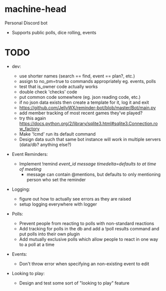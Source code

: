 # machine-head
Personal Discord bot
- Supports public polls, dice rolling, events


# TODO
- dev:
    - use shorter names (search == find, event == plan?, etc.)
    - assign to no_pm=true to commands appropriately eg. events, polls
    - test that is_owner code actually works
    - double check 'checks' code
    - put common code somewhere (eg. json reading code, etc.)
    - if no json data exists then create a template for it, log it and exit
    - https://github.com/JellyWX/reminder-bot/blob/master/Bot/main.py
    - add member tracking of most recent games they've played?
    - try this again https://docs.python.org/2/library/sqlite3.html#sqlite3.Connection.row_factory
    - Make '!cmd' run its default command
    - Design data such that same bot instance will work in multiple servers (data/db? anything else?)
- Event Reminders:
    - Implement !remind *event_id* *message* *timedelta=defaults to at time of meeting*
        - message can contain @mentions, but defaults to only mentioning person who set the reminder
- Logging:
    - figure out how to actually see errors as they are raised
    - setup logging everywhere with logger
- Polls:
    - Prevent people from reacting to polls with non-standard reactions
    - Add tracking for polls in the db and add a !poll results command and put polls into their own plugin
    - Add mutually exclusive polls which allow people to react in one way to a poll at a time
- Events:
    - Don't throw error when specifying an non-existing event to edit

- Looking to play:
    - Design and test some sort of "looking to play" feature
